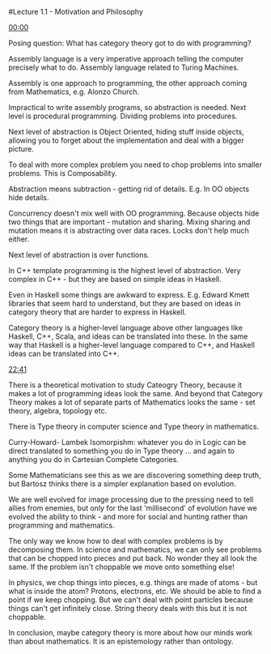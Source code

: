 #Lecture 1.1 - Motivation and Philosophy 

[00:00](https://youtu.be/I8LbkfSSR58)

Posing question: What has category theory got to do with programming?

Assembly language is a very imperative approach telling the computer precisely what to do. Assembly language related to Turing Machines.

Assembly is one approach to programming, the other approach coming from Mathematics, e.g. Alonzo Church.

Impractical to write assembly programs, so abstraction is needed. Next level is procedural programming. Dividing problems into procedures.

Next level of abstraction is Object Oriented, hiding stuff inside objects, allowing you to forget about the implementation and deal with a bigger picture.

To deal with more complex problem you need to chop problems into smaller problems. This is Composability.

Abstraction means subtraction - getting rid of details. E.g. In OO objects hide details.

Concurrency doesn't mix well with OO programming. Because objects hide two things that are important - mutation and sharing. Mixing sharing and mutation means it is abstracting over data races. Locks don't help much either.

Next level of abstraction is over functions.

In C++ template programming is the highest level of abstraction. Very complex in C++ - but they are based on simple ideas in Haskell.

Even in Haskell some things are awkward to express. E.g. Edward Kmett libraries that seem hard to understand, but they are based on ideas in category theory that are harder to express in Haskell.

Category theory is a higher-level language above other languages like Haskell, C++, Scala, and ideas can be translated into these. In the same way that Haskell is a higher-level language compared to C++, and Haskell ideas can be translated into C++.

[22:41](https://youtu.be/I8LbkfSSR58?t=1301)

There is a theoretical motivation to study Cateogry Theory, because it makes a lot of programming ideas look the same. And beyond that Category Theory makes a lot of separate parts of Mathematics looks the same - set theory, algebra, topology etc.

There is Type theory in computer science and Type theory in mathematics.

Curry-Howard- Lambek Isomorpishm: whatever you do in Logic can be direct translated to something you do in Type theory ... and again to anything you do in Cartesian Complete Categories.

Some Mathematicians see this as we are discovering something deep truth, but Bartosz thinks there is a simpler explanation based on evolution. 

We are well evolved for image processing due to the pressing need to tell allies from enemies, but only for the last 'millisecond' of evolution have we evolved the ability to think - and more for social and hunting rather than programming and mathematics.

The only way we know how to deal with complex problems is by decomposing them. In science and mathematics, we can only see problems that can be chopped into pieces and put back. No wonder they all look the same. If the problem isn't choppable we move onto something else!

In physics, we chop things into pieces, e.g. things are made of atoms - but what is inside the atom? Protons, electrons, etc. We should be able to find a point if we keep chopping. But we can't deal with point particles because things can't get infinitely close. String theory deals with this but it is not choppable.

In conclusion, maybe category theory is more about how our minds work than about mathematics. It is an epistemology rather than ontology.








